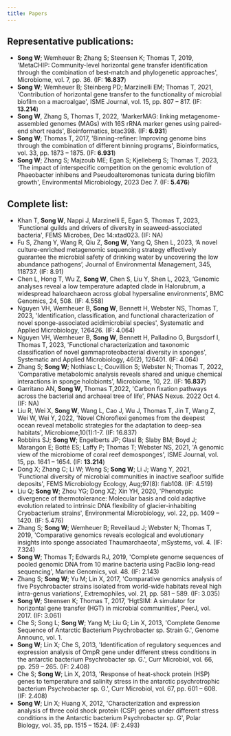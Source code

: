 ```yaml
---
title: Papers
---
```


## Representative publications:
- **Song W**; Wemheuer B; Zhang S; Steensen K; Thomas T, 2019, 'MetaCHIP: Community-level horizontal gene transfer identification through the combination of best-match and phylogenetic approaches', Microbiome, vol. 7, pp. 36. (IF: **16.837**)
- **Song W**; Wemheuer B; Steinberg PD; Marzinelli EM; Thomas T, 2021, 'Contribution of horizontal gene transfer to the functionality of microbial biofilm on a macroalgae', ISME Journal, vol. 15, pp. 807 – 817. (IF: **13.214**)
- **Song W**, Zhang S, Thomas T, 2022, 'MarkerMAG: linking metagenome-assembled genomes (MAGs) with 16S rRNA marker genes using paired-end short reads', Bioinformatics, btac398. (IF: **6.931**)
- **Song W**; Thomas T, 2017, 'Binning-refiner: Improving genome bins through the combination of different binning programs', Bioinformatics, vol. 33, pp. 1873 – 1875. (IF: **6.931**)
- **Song W**; Zhang S; Majzoub ME; Egan S; Kjelleberg S; Thomas T, 2023, 'The impact of interspecific competition on the genomic evolution of Phaeobacter inhibens and Pseudoalteromonas tunicata during biofilm growth', Environmental Microbiology, 2023 Dec 7. (IF: **5.476**)

## Complete list:
- Khan T, **Song W**, Nappi J, Marzinelli E, Egan S, Thomas T, 2023, 'Functional guilds and drivers of diversity in seaweed-associated bacteria', FEMS Microbes, Dec 14:xtad023. (IF: NA)
- Fu S, Zhang Y, Wang R, Qiu Z, **Song W**, Yang Q, Shen L, 2023, ‘A novel culture-enriched metagenomic sequencing strategy effectively guarantee the microbial safety of drinking water by uncovering the low abundance pathogens’, Journal of Environmental Management, 345, 118737. (IF: 8.91)
- Chen L, Hong T, Wu Z, **Song W**, Chen S, Liu Y, Shen L, 2023, ‘Genomic analyses reveal a low temperature adapted clade in Halorubrum, a widespread haloarchaeon across global hypersaline environments’, BMC Genomics, 24, 508. (IF: 4.558)
- Nguyen VH, Wemheuer B, **Song W**, Bennett H, Webster NS, Thomas T, 2023, 'Identification, classification, and functional characterization of novel sponge-associated acidimicrobiial species', Systematic and Applied Microbiology, 126426. (IF: 4.064)
- Nguyen VH, Wemheuer B, **Song W**, Bennett H, Palladino G, Burgsdorf I, Thomas T, 2023, 'Functional characterization and taxonomic classification of novel gammaproteobacterial diversity in sponges', Systematic and Applied Microbiology, 46(2), 126401. (IF: 4.064)
- Zhang S; **Song W**; Nothiasc L; Couvillion S; Webster N; Thomas T, 2022, 'Comparative metabolomic analysis reveals shared and unique chemical interactions in sponge holobionts', Microbiome, 10, 22. (IF: **16.837**)
- Garritano AN, **Song W**, Thomas T,2022, 'Carbon fixation pathways across the bacterial and archaeal tree of life', PNAS Nexus. 2022 Oct 4. (IF: NA)
- Liu R, Wei X, **Song W**, Wang L, Cao J, Wu J, Thomas T, Jin T, Wang Z, Wei W, Wei Y, 2022, 'Novel Chloroflexi genomes from the deepest ocean reveal metabolic strategies for the adaptation to deep-sea habitats', Microbiome,10(1):1-7. (IF: 16.837)
- Robbins SJ; **Song W**; Engelberts JP; Glasl B; Slaby BM; Boyd J; Marangon E; Botté ES; Laffy P; Thomas T; Webster NS, 2021, 'A genomic view of the microbiome of coral reef demosponges', ISME Journal, vol. 15, pp. 1641 – 1654. (IF: **13.214**)
- Dong X; Zhang C; Li W; Weng S; **Song W**; Li J; Wang Y, 2021, 'Functional diversity of microbial communities in inactive seafloor sulfide deposits', FEMS Microbiology Ecology, Aug;97(8): fiab108. (IF: 4.519)
- Liu Q; **Song W**; Zhou YG; Dong XZ; Xin YH, 2020, 'Phenotypic divergence of thermotolerance: Molecular basis and cold adaptive evolution related to intrinsic DNA flexibility of glacier-inhabiting Cryobacterium strains', Environmental Microbiology, vol. 22, pp. 1409 – 1420. (IF: 5.476)
- Zhang S; **Song W**; Wemheuer B; Reveillaud J; Webster N; Thomas T, 2019, 'Comparative genomics reveals ecological and evolutionary insights into sponge associated Thaumarchaeota', mSystems, vol. 4. (IF: 7.324)
- **Song W**; Thomas T; Edwards RJ, 2019, 'Complete genome sequences of pooled genomic DNA from 10 marine bacteria using PacBio long-read sequencing', Marine Genomics, vol. 48. (IF: 2.143)
- Zhang S; **Song W**; Yu M; Lin X, 2017, 'Comparative genomics analysis of five Psychrobacter strains isolated from world-wide habitats reveal high intra-genus variations', Extremophiles, vol. 21, pp. 581 – 589. (IF: 3.035)
- **Song W**; Steensen K; Thomas T, 2017, 'HgtSIM: A simulator for horizontal gene transfer (HGT) in microbial communities', PeerJ, vol. 2017. (IF: 3.061)
- Che S; Song L; **Song W**; Yang M; Liu G; Lin X, 2013, 'Complete Genome Sequence of Antarctic Bacterium Psychrobacter sp. Strain G.', Genome Announc, vol. 1.
- **Song W**; Lin X; Che S, 2013, 'Identification of regulatory sequences and expression analysis of OmpR gene under different stress conditions in the antarctic bacterium Psychrobacter sp. G.', Curr Microbiol, vol. 66, pp. 259 – 265. (IF: 2.408)
- Che S; **Song W**; Lin X, 2013, 'Response of heat-shock protein (HSP) genes to temperature and salinity stress in the antarctic psychrotrophic bacterium Psychrobacter sp. G.', Curr Microbiol, vol. 67, pp. 601 – 608. (IF: 2.408)
- **Song W**; Lin X; Huang X, 2012, 'Characterization and expression analysis of three cold shock protein (CSP) genes under different stress conditions in the Antarctic bacterium Psychrobacter sp. G', Polar Biology, vol. 35, pp. 1515 – 1524. (IF: 2.493)
